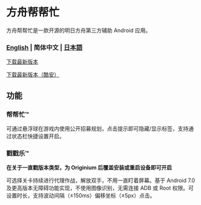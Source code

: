 # 方舟帮帮忙
方舟帮帮忙是一款开源的明日方舟第三方辅助 Android 应用。
### [English](README.md) | 简体中文 | [日本語](README_JP.md)
[下载最新版本](https://github.com/IcebemAst/ArknightsTap/releases/latest)

[下载最新版本（酷安）](https://www.coolapk.com/apk/com.icebem.akt)

## 功能

### 帮帮忙™
可通过悬浮球在游戏内使用公开招募规划，点击提示即可隐藏/显示标签，支持通过状态栏快捷设置开启。

### 戳戳乐™
**在关于一直戳版本类型，为 Originium 后覆盖安装或重启设备即可开启**

可选择关卡持续进行代理作战，解放双手，不用一直盯着屏幕。基于 Android 7.0 及更高版本无障碍功能实现，不使用图像识别，无需连接 ADB 或 Root 权限。可设置时长，支持波动间隔（±150ms）偏移坐标（±5px）点击。